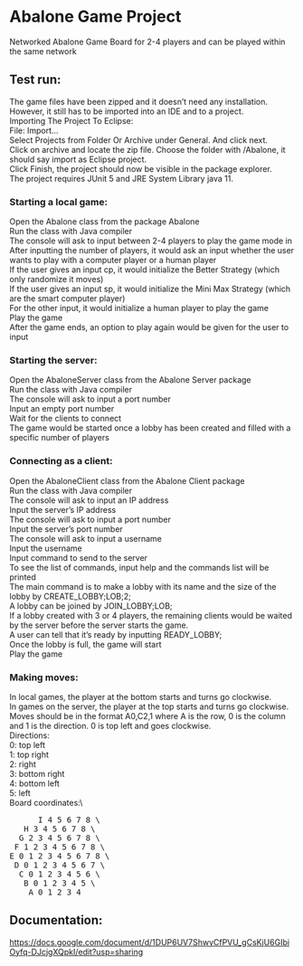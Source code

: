 # Abalone Game Project
Networked Abalone Game Board for 2-4 players and can be played within the same network

## Test run:
The game files have been zipped and it doesn’t need any installation. However, it still has to be imported into an IDE and to a project.\
Importing The Project To Eclipse:\
File: Import...\
Select Projects from Folder Or Archive under General. And click next.\
Click on archive and locate the zip file. Choose the folder with /Abalone, it should say import as Eclipse project.\
Click Finish, the project should now be visible in the package explorer.\
The project requires JUnit 5 and JRE System Library java 11.

### Starting a local game:
Open the Abalone class from the package Abalone\
Run the class with Java compiler\
The console will ask to input between 2-4 players to play the game mode in\
After inputting the number of players, it would ask an input whether the user wants to play with a computer player or a human player\
If the user gives an input cp, it would initialize the Better Strategy (which only randomize it moves)\
If the user gives an input sp, it would initialize the Mini Max Strategy (which are the smart computer player)\
For the other input, it would initialize a human player to play the game\
Play the game\
After the game ends, an option to play again would be given for the user to input

### Starting the server:
Open the AbaloneServer class from the Abalone Server package\
Run the class with Java compiler\
The console will ask to input a port number\
Input an empty port number\
Wait for the clients to connect\
The game would be started once a lobby has been created and filled with a specific number of players

### Connecting as a client:
Open the AbaloneClient class from the Abalone Client package\
Run the class with Java compiler\
The console will ask to input an IP address\
Input the server’s IP address\
The console will ask to input a port number\
Input the server’s port number\
The console will ask to input a username\
Input the username\
Input command to send to the server\
To see the list of commands, input help and the commands list will be printed\
The main command is to make a lobby with its name and the size of the lobby by CREATE_LOBBY;LOB;2;\
A lobby can be joined by JOIN_LOBBY;LOB;\
If a lobby created with 3 or 4 players, the remaining clients would be waited by the server before the server starts the game.\
A user can tell that it’s ready by inputting READY_LOBBY;\
Once the lobby is full, the game will start\
Play the game


### Making moves:
In local games, the player at the bottom starts and turns go clockwise.\
In games on the server, the player at the top starts and turns go clockwise.\
Moves should be in the format A0,C2,1 where A is the row, 0 is the column and 1 is the direction. 0 is top left and goes clockwise.\
Directions:\
0: top left\
1: top right\
2: right\
3: bottom right\
4: bottom left\
5: left\
Board coordinates:\
<pre>
      I 4 5 6 7 8 \
   H 3 4 5 6 7 8 \
  G 2 3 4 5 6 7 8 \
 F 1 2 3 4 5 6 7 8 \
E 0 1 2 3 4 5 6 7 8 \
 D 0 1 2 3 4 5 6 7 \
  C 0 1 2 3 4 5 6 \
   B 0 1 2 3 4 5 \
    A 0 1 2 3 4 
</pre>

## Documentation:
https://docs.google.com/document/d/1DUP6UV7ShwyCfPVU_gCsKjU6GIbiOyfq-DJcjgXQpkI/edit?usp=sharing
